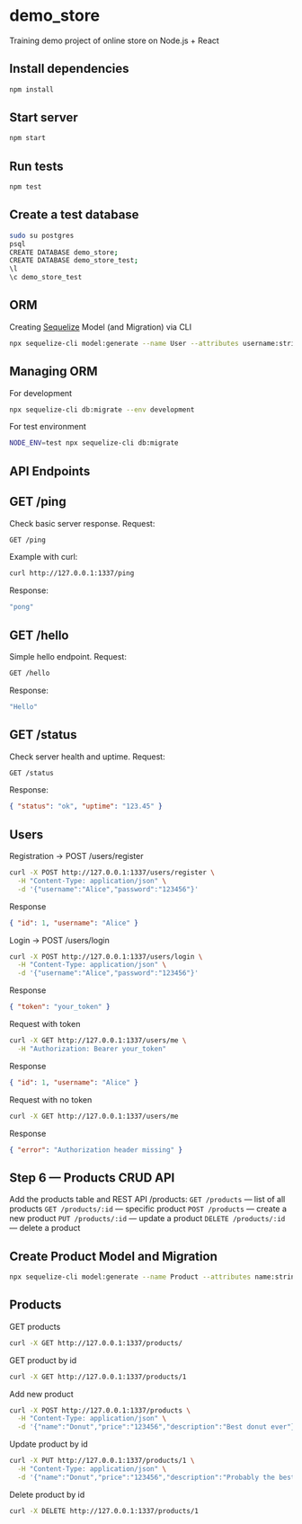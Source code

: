 # demo_store
Training demo project of online store on Node.js + React

## Install dependencies
```bash
npm install
```
## Start server
```bash
npm start
```
## Run tests
```bash
npm test
```
## Create a test database
```bash
sudo su postgres
psql
CREATE DATABASE demo_store;
CREATE DATABASE demo_store_test;
\l
\c demo_store_test
```
## ORM
Creating [Sequelize](https://sequelize.org/docs/v6/other-topics/migrations/#creating-the-first-model-and-migration) Model (and Migration) via CLI
```bash
npx sequelize-cli model:generate --name User --attributes username:string,password_hash:text
```

## Managing ORM
For development
```bash
npx sequelize-cli db:migrate --env development
```
For test environment
```bash
NODE_ENV=test npx sequelize-cli db:migrate
```

## API Endpoints

## GET /ping
Check basic server response.
Request:
```bash
GET /ping
```
Example with curl:
```bash
curl http://127.0.0.1:1337/ping
```
Response:
```bash
"pong"
```

## GET /hello
Simple hello endpoint.
Request:
```bash
GET /hello
```
Response:
```bash
"Hello"
```

## GET /status
Check server health and uptime.
Request:
```bash
GET /status
```
Response:
```json
{ "status": "ok", "uptime": "123.45" }
```

## Users

Registration → POST /users/register
```bash
curl -X POST http://127.0.0.1:1337/users/register \
  -H "Content-Type: application/json" \
  -d '{"username":"Alice","password":"123456"}'
```
Response
```json
{ "id": 1, "username": "Alice" }
```
Login → POST /users/login
```bash
curl -X POST http://127.0.0.1:1337/users/login \
  -H "Content-Type: application/json" \
  -d '{"username":"Alice","password":"123456"}'
```
Response
```json
{ "token": "your_token" }
```
Request with token
```bash
curl -X GET http://127.0.0.1:1337/users/me \
  -H "Authorization: Bearer your_token"
```
Response
```json
{ "id": 1, "username": "Alice" }
```
Request with no token
```bash
curl -X GET http://127.0.0.1:1337/users/me
```
Response
```json
{ "error": "Authorization header missing" }
```

## Step 6 — Products CRUD API
Add the products table and REST API /products:
`GET /products` — list of all products
`GET /products/:id` — specific product
`POST /products` — create a new product
`PUT /products/:id` — update a product
`DELETE /products/:id` — delete a product

## Create Product Model and Migration
```bash
npx sequelize-cli model:generate --name Product --attributes name:string,price:float,description:text
```

## Products
GET products
```bash
curl -X GET http://127.0.0.1:1337/products/
```
GET product by id
```bash
curl -X GET http://127.0.0.1:1337/products/1
```
Add new product
```bash
curl -X POST http://127.0.0.1:1337/products \
  -H "Content-Type: application/json" \
  -d '{"name":"Donut","price":"123456","description":"Best donut ever"}'
```
Update product by id
```bash
curl -X PUT http://127.0.0.1:1337/products/1 \
  -H "Content-Type: application/json" \
  -d '{"name":"Donut","price":"123456","description":"Probably the best donut ever"}'
```
Delete product by id
```bash
curl -X DELETE http://127.0.0.1:1337/products/1
```